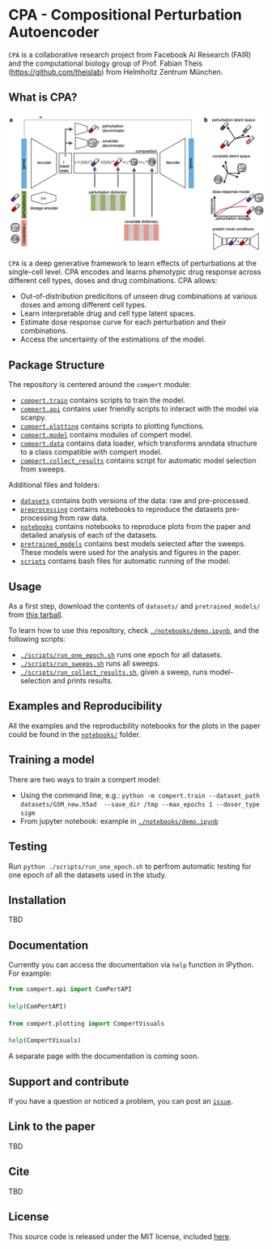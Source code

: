 # CPA - Compositional Perturbation Autoencoder

`CPA` is a collaborative research project from
Facebook AI Research (FAIR) and the computational biology group of Prof. Fabian
Theis (https://github.com/theislab) from Helmholtz Zentrum München.

## What is CPA?
![Screenshot](Figure1.png)

`CPA` is a deep generative framework to learn effects of perturbations at the single-cell level. CPA encodes and learns phenotypic drug response across different cell types, doses and drug combinations. CPA allows:

* Out-of-distribution predicitons of unseen drug combinations at various doses and among different cell types.
* Learn interpretable drug and cell type latent spaces.
* Estimate dose response curve for each perturbation and their combinations.
* Access the uncertainty of the estimations of the model.

## Package Structure

The repository is centered around the `compert` module:

* [`compert.train`](compert/train.py) contains scripts to train the model.
* [`compert.api`](compert/api.py) contains user friendly scripts to interact with the model via scanpy.
* [`compert.plotting`](compert/plotting.py) contains scripts to plotting functions.
* [`compert.model`](compert/model.py) contains modules of compert model.
* [`compert.data`](compert/data.py) contains data loader, which transforms anndata structure to a class compatible with compert model.
* [`compert.collect_results`](compert/collect_results.py) contains script for automatic model selection from sweeps.

Additional files and folders:

* [`datasets`](datasets/) contains both versions of the data: raw and pre-processed.
* [`preprocessing`](preprocessing/) contains notebooks to reproduce the datasets pre-processing from raw data.
* [`notebooks`](notebooks/) contains notebooks to reproduce plots from the paper and detailed analysis of each of the datasets.
* [`pretrained_models`](pretrained_models/) contains best models selected after the sweeps. These models were used for the analysis and figures in the paper.
* [`scripts`](scripts/) contains bash files for automatic running of the model.

## Usage

As a first step, download the contents of `datasets/` and `pretrained_models/` from [this tarball](https://dl.fbaipublicfiles.com/dlp/cpa_binaries.tar).

To learn how to use this repository, check
[`./notebooks/demo.ipynb`](notebooks/demo.ipynb), and the following scripts:

* [`./scripts/run_one_epoch.sh`](scripts/run_one_epoch.sh) runs one epoch for all datasets.
* [`./scripts/run_sweeps.sh`](scripts/run_sweeps.sh) runs all sweeps.
* [`./scripts/run_collect_results.sh`](scripts/run_collect_results.sh), given a sweep, runs model-selection and prints results.

## Examples and Reproducibility
All the examples and the reproducbility notebooks for the plots in the paper could be found in the [`notebooks/`](notebooks/) folder.

## Training a model

There are two ways to train a compert model:

* Using the command line, e.g.: `python -m compert.train --dataset_path datasets/GSM_new.h5ad  --save_dir /tmp --max_epochs 1 --doser_type sigm`
* From jupyter notebook: example in [`./notebooks/demo.ipynb`](notebooks/demo.ipynb)

## Testing

Run `python ./scripts/run_one_epoch.sh` to perfrom automatic testing for one epoch of all the datasets used in the study.

## Installation

TBD

## Documentation

Currently you can access the documentation via `help` function in IPython. For example:

```python
from compert.api import ComPertAPI

help(ComPertAPI)

from compert.plotting import CompertVisuals

help(CompertVisuals)

```

A separate page with the documentation is coming soon.

## Support and contribute

If you have a question or noticed a problem, you can post an [`issue`](https://github.com/klanita/test_AdvAE/issues/new).

## Link to the paper

TBD

## Cite

TBD

## License

This source code is released under the MIT license, included [here](LICENSE).
